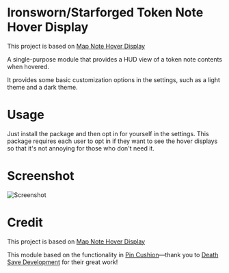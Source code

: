 # Ironsworn/Starforged Token Note Hover Display

This project is based on [Map Note Hover Display](https://gitlab.com/friendlylambda/map-note-hover-display)

A single-purpose module that provides a HUD view of a token note contents when hovered.

It provides some basic customization options in the settings, such as a light theme and a dark theme.

# Usage

Just install the package and then opt in for yourself in the settings. This package requires each user to opt in if they want to see the hover displays so that it's not annoying for those who don't need it.

# Screenshot

![Screenshot](https://raw.githubusercontent.com/jendave/token-note-hover-display/main/docs/screenshot.jpg)

# Credit

This project is based on [Map Note Hover Display](https://gitlab.com/friendlylambda/map-note-hover-display)

This module based on the functionality in [Pin Cushion](https://github.com/death-save/pin-cushion)—thank you to [Death Save Development](https://github.com/death-save) for their great work!
